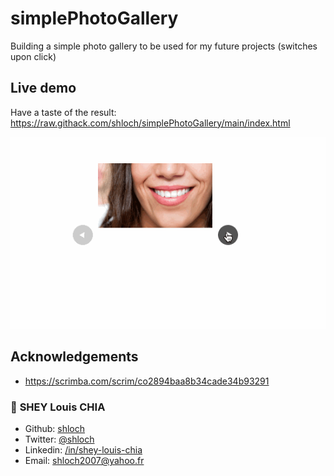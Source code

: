 # simplePhotoGallery

Building a simple photo gallery to be used for my future projects (switches upon click)



## Live demo
Have a taste of the result:
https://raw.githack.com/shloch/simplePhotoGallery/main/index.html

![alt text](https://github.com/shloch/simplePhotoGallery/blob/main/gallery.gif)

## Acknowledgements
- https://scrimba.com/scrim/co2894baa8b34cade34b93291


### 👤 **SHEY Louis CHIA**

- Github: [shloch](https://github.com/shloch)
- Twitter: [@shloch](https://twitter.com/shloch)
- Linkedin: [/in/shey-louis-chia](https://www.linkedin.com/in/shey-louis-chia)
- Email: shloch2007@yahoo.fr